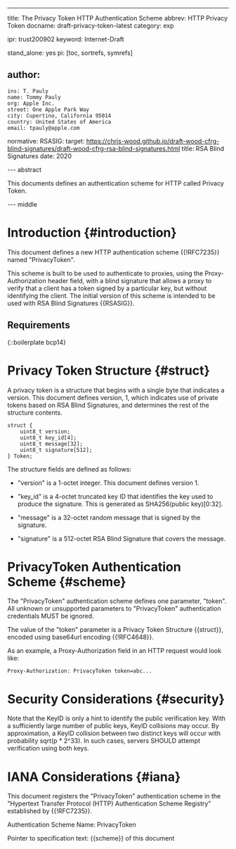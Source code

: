 ---
title: The Privacy Token HTTP Authentication Scheme
abbrev: HTTP Privacy Token
docname: draft-privacy-token-latest
category: exp

ipr: trust200902
keyword: Internet-Draft

stand_alone: yes
pi: [toc, sortrefs, symrefs]

author:
 -
    ins: T. Pauly
    name: Tommy Pauly
    org: Apple Inc.
    street: One Apple Park Way
    city: Cupertino, California 95014
    country: United States of America
    email: tpauly@apple.com


normative:
    RSASIG:
      target: https://chris-wood.github.io/draft-wood-cfrg-blind-signatures/draft-wood-cfrg-rsa-blind-signatures.html
      title: RSA Blind Signatures
      date: 2020

--- abstract

This documents defines an authentication scheme for HTTP called Privacy Token.

--- middle

# Introduction {#introduction}

This document defines a new HTTP authentication scheme {{!RFC7235}}
named "PrivacyToken".

This scheme is built to be used to authenticate to proxies, using the
Proxy-Authorization header field, with a blind signature that allows a proxy
to verify that a client has a token signed by a particular key, but without
identifying the client. The initial version of this scheme is intended to be
used with RSA Blind Signatures {{RSASIG}}.

## Requirements

{::boilerplate bcp14}

# Privacy Token Structure {#struct}

A privacy token is a structure that begins with a single byte that indicates
a version. This document defines version, 1, which indicates use of
private tokens based on RSA Blind Signatures, and determines the rest
of the structure contents.

~~~
struct {
    uint8_t version;
    uint8_t key_id[4];
    uint8_t message[32];
    uint8_t signature[512];
} Token;
~~~

The structure fields are defined as follows:

- "version" is a 1-octet integer. This document defines version 1.

- "key_id" is a 4-octet truncated key ID that identifies the key used to produce
the signature. This is generated as SHA256(public key)[0:32].

- "message" is a 32-octet random message that is signed by the
signature.

- "signature" is a 512-octet RSA Blind Signature that covers the message.

# PrivacyToken Authentication Scheme {#scheme}

The "PrivacyToken" authentication scheme defines one parameter, "token".
All unknown or unsupported parameters to "PrivacyToken" authentication
credentials MUST be ignored.

The value of the "token" parameter is a Privacy Token Structure {{struct}},
encoded using base64url encoding {{!RFC4648}}.

As an example, a Proxy-Authorization field in an HTTP request would look like:

~~~
Proxy-Authorization: PrivacyToken token=abc...
~~~

# Security Considerations {#security}

Note that the KeyID is only a hint to identify the public verification key. With
a sufficiently large number of public keys, KeyID collisions may occur.
By approximation, a KeyID collision between two distinct keys will occur
with probability sqrt(p * 2^33). In such cases, servers SHOULD attempt
verification using both keys.

# IANA Considerations {#iana}

This document registers the "PrivacyToken" authentication scheme in the
"Hypertext Transfer Protocol (HTTP) Authentication Scheme Registry"
established by {{!RFC7235}}.

Authentication Scheme Name:  PrivacyToken

Pointer to specification text:  {{scheme}} of this document
